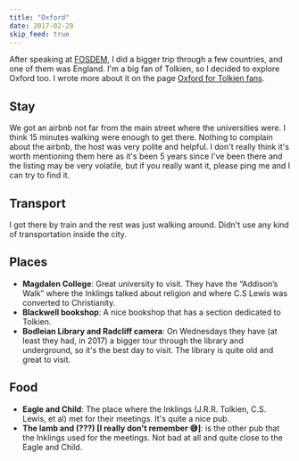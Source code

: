 ```yaml
---
title: "Oxford"
date: 2017-02-29
skip_feed: true
---
```


After speaking at [FOSDEM](/fosdem2017), I did a bigger trip through a few
countries, and one of them was England. I'm a big fan of Tolkien, so I decided
to explore Oxford too. I wrote more about it on the page [Oxford for Tolkien
fans](/oxford-tolkien).

## Stay

We got an airbnb not far from the main street where the universities were. I
think 15 minutes walking were enough to get there. Nothing to complain about
the airbnb, the host was very polite and helpful. I don't really think it's
worth mentioning them here as it's been 5 years since I've been there and the
listing may be very volatile, but if you really want it, please ping me and I
can try to find it.

## Transport

I got there by train and the rest was just walking around. Didn't use any kind
of transportation inside the city.

## Places

- **Magdalen College**: Great university to visit. They have the “Addison’s
  Walk” where the Inklings talked about religion and where C.S Lewis was
  converted to Christianity.
- **Blackwell bookshop**: A nice bookshop that has a section dedicated to
  Tolkien.
- **Bodleian Library and Radcliff camera**: On Wednesdays they have (at least
  they had, in 2017) a bigger tour through the library and underground, so it's
  the best day to visit. The library is quite old and great to visit.

## Food

- **Eagle and Child**: The place where the Inklings (J.R.R. Tolkien, C.S.
  Lewis, et al) met for their meetings. It's quite a nice pub.
- **The lamb and (???) [I really don't remember 😅]**: is the other pub that
  the Inklings used for the meetings. Not bad at all and quite close to the
  Eagle and Child.
